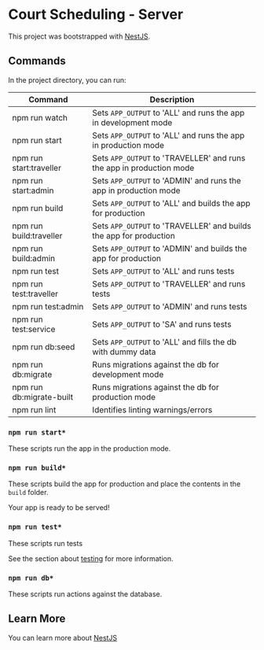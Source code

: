 # Court Scheduling - Server

This project was bootstrapped with [NestJS](https://docs.nestjs.com/first-steps).

## Commands

In the project directory, you can run:

| Command                  | Description                                                          |
| ------------------------ | -------------------------------------------------------------------- |
| npm run watch            | Sets `APP_OUTPUT` to 'ALL' and runs the app in development mode      |
| npm run start            | Sets `APP_OUTPUT` to 'ALL' and runs the app in production mode       |
| npm run start:traveller  | Sets `APP_OUTPUT` to 'TRAVELLER' and runs the app in production mode |
| npm run start:admin      | Sets `APP_OUTPUT` to 'ADMIN' and runs the app in production mode     |
| npm run build            | Sets `APP_OUTPUT` to 'ALL' and builds the app for production         |
| npm run build:traveller  | Sets `APP_OUTPUT` to 'TRAVELLER' and builds the app for production   |
| npm run build:admin      | Sets `APP_OUTPUT` to 'ADMIN' and builds the app for production       |
| npm run test             | Sets `APP_OUTPUT` to 'ALL' and runs tests                            |
| npm run test:traveller   | Sets `APP_OUTPUT` to 'TRAVELLER' and runs tests                      |
| npm run test:admin       | Sets `APP_OUTPUT` to 'ADMIN' and runs tests                          |
| npm run test:service     | Sets `APP_OUTPUT` to 'SA' and runs tests                             |
| npm run db:seed          | Sets `APP_OUTPUT` to 'ALL' and fills the db with dummy data          |
| npm run db:migrate       | Runs migrations against the db for development mode                  |
| npm run db:migrate-built | Runs migrations against the db for production mode                   |
| npm run lint             | Identifies linting warnings/errors                                   |

### `npm run start*`

These scripts run the app in the production mode.<br />

### `npm run build*`

These scripts build the app for production and place the contents in the `build` folder.<br />

Your app is ready to be served!

### `npm run test*`

These scripts run tests

See the section about [testing](https://docs.nestjs.com/fundamentals/testing) for more information.

### `npm run db*`

These scripts run actions against the database.

## Learn More

You can learn more about [NestJS](https://nestjs.com/)
